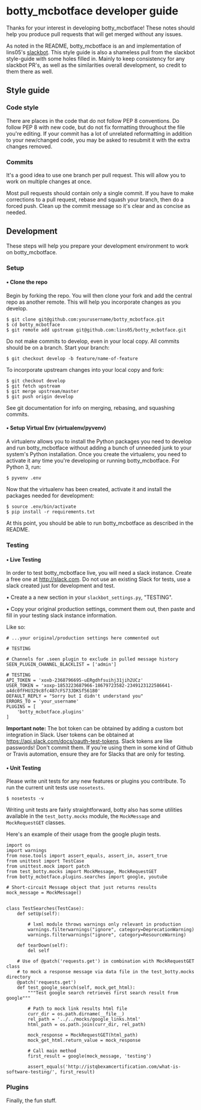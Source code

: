 # botty_mcbotface developer guide

Thanks for your interest in developing botty_mcbotface! These notes should help you produce pull
requests that will get merged without any issues.

As noted in the README, botty_mcbotface is an and implementation of
lins05's [slackbot](https://github.com/lins05/slackbot). This style guide is also a shameless pull
from the slackbot style-guide with some holes filled in. Mainly to keep consistency for any slackbot PR's,
as well as the similarities overall development, so credit to them there as well.

## Style guide

### Code style

There are places in the code that do not follow PEP 8 conventions. Do follow PEP 8 with new code,
but do not fix formatting throughout the file you're editing. If your commit has a lot of unrelated
reformatting in addition to your new/changed code, you may be asked to resubmit it with the extra changes removed.

### Commits

It's a good idea to use one branch per pull request. This will allow you to work on multiple changes at once.

Most pull requests should contain only a single commit. If you have to make corrections to a pull
request, rebase and squash your branch, then do a forced push. Clean up the commit message so it's
clear and as concise as needed.

## Development

These steps will help you prepare your development environment to work on botty_mcbotface.

### Setup

#### • Clone the repo

Begin by forking the repo. You will then clone your fork and add the central repo as another remote.
This will help you incorporate changes as you develop.

```
$ git clone git@github.com:yourusername/botty_mcbotface.git
$ cd botty_mcbotface
$ git remote add upstream git@github.com:lins05/botty_mcbotface.git
```

Do not make commits to develop, even in your local copy. All commits should be on a branch. Start your branch:

```
$ git checkout develop -b feature/name-of-feature
```

To incorporate upstream changes into your local copy and fork:

```
$ git checkout develop
$ git fetch upstream
$ git merge upstream/master
$ git push origin develop
```


See git documentation for info on merging, rebasing, and squashing commits.

#### • Setup Virtual Env (virtualenv/pyvenv)

A virtualenv allows you to install the Python packages you need to develop and run botty_mcbotface without
adding a bunch of unneeded junk to your system's Python installation. Once you create the virtualenv,
you need to activate it any time you're developing or running botty_mcbotface.
For Python 3, run:

```
$ pyvenv .env
```

Now that the virtualenv has been created, activate it and install the packages needed for development:

```
$ source .env/bin/activate
$ pip install -r requirements.txt
```

At this point, you should be able to run botty_mcbotface as described in the README.

### Testing

#### • Live Testing

In order to test botty_mcbotface live, you will need a slack instance. Create a free one at http://slack.com.
Do not use an existing Slack for tests, use a slack created just for development and test.

• Create a a new section in your `slackbot_settings.py`, "TESTING".

• Copy your original production settings, comment them out,
then paste and fill in your testing slack instance information.

Like so:
```
# ...your original/production settings here commented out

# TESTING

# Channels for .seen plugin to exclude in pulled message history
SEEN_PLUGIN_CHANNEL_BLACKLIST = ['admin']

# TESTING
API_TOKEN = 'xoxb-2368796695-uERgdhfsuihj31jih2UCz'
USER_TOKEN = 'xoxp-1853223687966-18679723582-2349123122586641-a4dc0fFHU329c8fc487cFS73JDKSf56180'
DEFAULT_REPLY = "Sorry but I didn't understand you"
ERRORS_TO = 'your_username'
PLUGINS = [
    'botty_mcbotface.plugins'
]
```

**Important note:** The bot token can be obtained by adding a custom bot
integration in Slack. User tokens can be obtained at
https://api.slack.com/docs/oauth-test-tokens. Slack tokens are like passwords!
Don't commit them. If you're using them in some kind of Github or Travis automation,
ensure they are for Slacks that are only for testing.

#### • Unit Testing

Please write unit tests for any new features or plugins you contribute. To run
the current unit tests use `nosetests`.

```
$ nosetests -v
```

Writing unit tests are fairly straightforward, botty also has some utilities
available in the `test_botty.mocks` module, the `MockMessage` and `MockRequestGET` classes.

Here's an example of their usage from the google plugin tests.

```
import os
import warnings
from nose.tools import assert_equals, assert_in, assert_true
from unittest import TestCase
from unittest.mock import patch
from test_botty.mocks import MockMessage, MockRequestGET
from botty_mcbotface.plugins.searches import google, youtube

# Short-circuit Message object that just returns results
mock_message = MockMessage()


class TestSearches(TestCase):
    def setUp(self):

        # lxml module throws warnings only relevant in production
        warnings.filterwarnings("ignore", category=DeprecationWarning)
        warnings.filterwarnings("ignore", category=ResourceWarning)

    def tearDown(self):
        del self

    # Use of @patch('requests.get') in combination with MockRequestGET class
    # to mock a response message via data file in the test_botty.mocks directory
    @patch('requests.get')
    def test_google_search(self, mock_get_html):
        """Test google search retrieves first search result from google"""

        # Path to mock link results html file
        curr_dir = os.path.dirname(__file__)
        rel_path = '../../mocks/google_links.html'
        html_path = os.path.join(curr_dir, rel_path)

        mock_response = MockRequestGET(html_path)
        mock_get_html.return_value = mock_response

        # Call main method
        first_result = google(mock_message, 'testing')

        assert_equals('http://istqbexamcertification.com/what-is-software-testing/', first_result)

```

### Plugins

Finally, the fun stuff.
